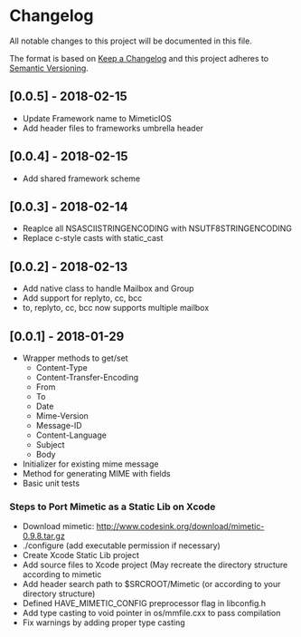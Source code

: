 # Changelog
All notable changes to this project will be documented in this file.

The format is based on [Keep a Changelog](http://keepachangelog.com/en/1.0.0/)
and this project adheres to [Semantic Versioning](http://semver.org/spec/v2.0.0.html).

## [0.0.5] - 2018-02-15
- Update Framework name to MimeticIOS
- Add header files to frameworks umbrella header

## [0.0.4] - 2018-02-15
- Add shared framework scheme

## [0.0.3] - 2018-02-14
- Reaplce all NSASCIISTRINGENCODING with NSUTF8STRINGENCODING
- Replace c-style casts with static_cast

## [0.0.2] - 2018-02-13
- Add native class to handle Mailbox and Group
- Add support for replyto, cc, bcc
- to, replyto, cc, bcc now supports multiple mailbox

## [0.0.1] - 2018-01-29
- Wrapper methods to get/set
  - Content-Type
  - Content-Transfer-Encoding
  - From
  - To
  - Date
  - Mime-Version
  - Message-ID
  - Content-Language
  - Subject
  - Body
- Initializer for existing mime message
- Method for generating MIME with fields
- Basic unit tests

### Steps to Port Mimetic as a Static Lib on Xcode
- Download mimetic: http://www.codesink.org/download/mimetic-0.9.8.tar.gz
- ./configure (add executable permission if necessary)
- Create Xcode Static Lib project
- Add source files to Xcode project (May recreate the directory structure according to mimetic
- Add header search path to $SRCROOT/Mimetic (or according to your directory structure)
- Defined HAVE_MIMETIC_CONFIG preprocessor flag in libconfig.h
- Add type casting to void pointer in os/mmfile.cxx to pass compilation
- Fix warnings by adding proper type casting
